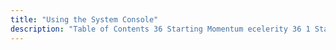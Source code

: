 ```yaml
---
title: "Using the System Console"
description: "Table of Contents 36 Starting Momentum ecelerity 36 1 Startup Scripts 37 Using the System Console ec console 37 1 Connecting to the Console 37 2 Console Commands 37 3 Using Module Specific Console Commands 37 4 Setting and Getting Module Options from the Console 37 5 Creating Custom Console..."
---
```


